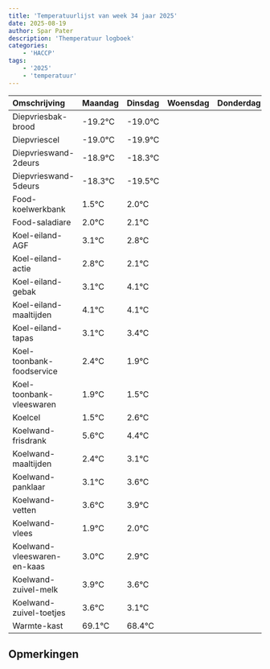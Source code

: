 ```yaml
---
title: 'Temperatuurlijst van week 34 jaar 2025'
date: 2025-08-19
author: Spar Pater
description: 'Themperatuur logboek'
categories:
    - 'HACCP'
tags:
    - '2025'
    - 'temperatuur'
---
```

|Omschrijving|Maandag|Dinsdag|Woensdag|Donderdag|Vrijdag|Zaterdag|Zondag|
|:---|:---|:---|:---|:---|:---|:---|:---|
|Diepvriesbak-brood|-19.2°C|-19.0°C| | | | | |
|Diepvriescel|-19.0°C|-19.9°C| | | | | |
|Diepvrieswand-2deurs|-18.9°C|-18.3°C| | | | | |
|Diepvrieswand-5deurs|-18.3°C|-19.5°C| | | | | |
|Food-koelwerkbank|1.5°C|2.0°C| | | | | |
|Food-saladiare|2.0°C|2.1°C| | | | | |
|Koel-eiland-AGF|3.1°C|2.8°C| | | | | |
|Koel-eiland-actie|2.8°C|2.1°C| | | | | |
|Koel-eiland-gebak|3.1°C|4.1°C| | | | | |
|Koel-eiland-maaltijden|4.1°C|4.1°C| | | | | |
|Koel-eiland-tapas|3.1°C|3.4°C| | | | | |
|Koel-toonbank-foodservice|2.4°C|1.9°C| | | | | |
|Koel-toonbank-vleeswaren|1.9°C|1.5°C| | | | | |
|Koelcel|1.5°C|2.6°C| | | | | |
|Koelwand-frisdrank|5.6°C|4.4°C| | | | | |
|Koelwand-maaltijden|2.4°C|3.1°C| | | | | |
|Koelwand-panklaar|3.1°C|3.6°C| | | | | |
|Koelwand-vetten|3.6°C|3.9°C| | | | | |
|Koelwand-vlees|1.9°C|2.0°C| | | | | |
|Koelwand-vleeswaren-en-kaas|3.0°C|2.9°C| | | | | |
|Koelwand-zuivel-melk|3.9°C|3.6°C| | | | | |
|Koelwand-zuivel-toetjes|3.6°C|3.1°C| | | | | |
|Warmte-kast|69.1°C|68.4°C| | | | | |

## Opmerkingen


